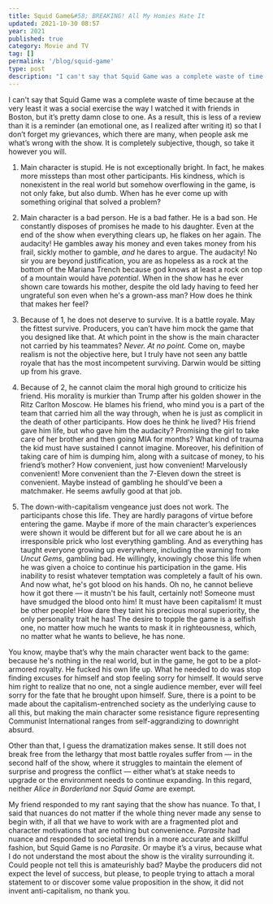 ```yaml
---
title: Squid Game&#58; BREAKING! All My Homies Hate It
updated: 2021-10-30 08:57
year: 2021
published: true
category: Movie and TV
tag: []
permalink: '/blog/squid-game'
type: post
description: "I can't say that Squid Game was a complete waste of time because at the very least it was a social exercise the way I watched it with friends in Boston, but it’s pretty damn close to one."
---
```


I can't say that Squid Game was a complete waste of time because at the very least it was a social exercise the way I watched it with friends in Boston, but it’s pretty damn close to one. As a result, this is less of a review than it is a reminder (an emotional one, as I realized after writing it) so that I don’t forget my grievances, which there are many, when people ask me what’s wrong with the show. It is completely subjective, though, so take it however you will.

1. Main character is stupid. He is not exceptionally bright. In fact, he makes more missteps than most other participants. His kindness, which is nonexistent in the real world but somehow overflowing in the game, is not only fake, but also dumb. When has he ever come up with something original that solved a problem?

2. Main character is a bad person. He is a bad father. He is a bad son. He constantly disposes of promises he made to his daughter. Even at the end of the show when everything clears up, he flakes on her again. The audacity! He gambles away his money and even takes money from his frail, sickly mother to gamble, _and_ he dares to argue. The audacity! No sir you are beyond justification, you are as hopeless as a rock at the bottom of the Mariana Trench because god knows at least a rock on top of a mountain would have _potential_. When in the show has he ever shown care towards his mother, despite the old lady having to feed her ungrateful son even when he's a grown-ass man? How does he think that makes her feel?

3. Because of 1, he does not deserve to survive. It is a battle royale. May the fittest survive. Producers, you can’t have him mock the game that you designed like that. At which point in the show is the main character not carried by his teammates? _Never. At no point._ Come on, maybe realism is not the objective here, but I truly have not seen any battle royale that has the most incompetent surviving. Darwin would be sitting up from his grave.

4. Because of 2, he cannot claim the moral high ground to criticize his friend. His morality is murkier than Trump after his golden shower in the Ritz Carlton Moscow. He blames his friend, who mind you is a part of the team that carried him all the way through, when he is just as complicit in the death of other participants. How does he think he lived? His friend gave him life, but who gave him the audacity? Promising the girl to take care of her brother and then going MIA for months? What kind of trauma the kid must have sustained I cannot imagine. Moreover, his definition of taking care of him is dumping him, along with a suitcase of money, to his friend’s mother? How convenient, just how convenient! Marvelously convenient! More convenient than the 7-Eleven down the street is convenient. Maybe instead of gambling he should’ve been a matchmaker. He seems awfully good at that job.

5. The down-with-capitalism vengeance just does not work. The participants chose this life. They are hardly paragons of virtue before entering the game. Maybe if more of the main character’s experiences were shown it would be different but for all we care about he is an irresponsible prick who lost everything gambling. And as everything has taught everyone growing up everywhere, including the warning from _Uncut Gems_, gambling bad. He willingly, knowingly chose this life when he was given a choice to continue his participation in the game. His inability to resist whatever temptation was completely a fault of his own. And now what, he's got blood on his hands. Oh no, he cannot believe how it got there — it mustn't be his fault, certainly not! Someone must have smudged the blood onto him! It must have been capitalism! It must be other people! How dare they taint his precious moral superiority, the only personality trait he has! The desire to topple the game is a selfish one, no matter how much he wants to mask it in righteousness, which, no matter what he wants to believe, he has none.

You know, maybe that’s why the main character went back to the game: because he's nothing in the real world, but in the game, he got to be a plot-armored royalty. He fucked his own life up. What he needed to do was stop finding excuses for himself and stop feeling sorry for himself. It would serve him right to realize that no one, not a single audience member, ever will feel sorry for the fate that he brought upon himself. Sure, there is a point to be made about the capitalism-entrenched society as the underlying cause to all this, but making the main character some resistance figure representing Communist International ranges from self-aggrandizing to downright absurd.

Other than that, I guess the dramatization makes sense. It still does not break free from the lethargy that most battle royales suffer from — in the second half of the show, where it struggles to maintain the element of surprise and progress the conflict — either what’s at stake needs to upgrade or the environment needs to continue expanding. In this regard, neither _Alice in Borderland_ nor _Squid Game_ are exempt.

My friend responded to my rant saying that the show has nuance. To that, I said that nuances do not matter if the whole thing never made any sense to begin with, if all that we have to work with are a fragmented plot and character motivations that are nothing but convenience. _Parasite_ had nuance and responded to societal trends in a more accurate and skillful fashion, but Squid Game is no _Parasite_. Or maybe it’s a virus, because what I do not understand the most about the show is the virality surrounding it. Could people not tell this is amateurishly bad? Maybe the producers did not expect the level of success, but please, to people trying to attach a moral statement to or discover some value proposition in the show, it did not invent anti-capitalism, no thank you.

